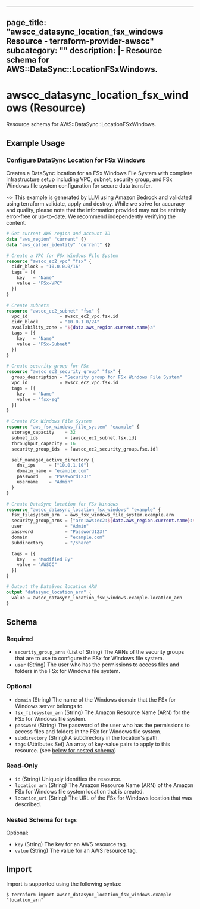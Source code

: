 
---
page_title: "awscc_datasync_location_fsx_windows Resource - terraform-provider-awscc"
subcategory: ""
description: |-
  Resource schema for AWS::DataSync::LocationFSxWindows.
---

# awscc_datasync_location_fsx_windows (Resource)

Resource schema for AWS::DataSync::LocationFSxWindows.

## Example Usage

### Configure DataSync Location for FSx Windows

Creates a DataSync location for an FSx Windows File System with complete infrastructure setup including VPC, subnet, security group, and FSx Windows file system configuration for secure data transfer.

~> This example is generated by LLM using Amazon Bedrock and validated using terraform validate, apply and destroy. While we strive for accuracy and quality, please note that the information provided may not be entirely error-free or up-to-date. We recommend independently verifying the content.

```terraform
# Get current AWS region and account ID
data "aws_region" "current" {}
data "aws_caller_identity" "current" {}

# Create a VPC for FSx Windows File System
resource "awscc_ec2_vpc" "fsx" {
  cidr_block = "10.0.0.0/16"
  tags = [{
    key   = "Name"
    value = "FSx-VPC"
  }]
}

# Create subnets
resource "awscc_ec2_subnet" "fsx" {
  vpc_id            = awscc_ec2_vpc.fsx.id
  cidr_block        = "10.0.1.0/24"
  availability_zone = "${data.aws_region.current.name}a"
  tags = [{
    key   = "Name"
    value = "FSx-Subnet"
  }]
}

# Create security group for FSx
resource "awscc_ec2_security_group" "fsx" {
  group_description = "Security group for FSx Windows File System"
  vpc_id            = awscc_ec2_vpc.fsx.id
  tags = [{
    key   = "Name"
    value = "fsx-sg"
  }]
}

# Create FSx Windows File System
resource "aws_fsx_windows_file_system" "example" {
  storage_capacity    = 32
  subnet_ids          = [awscc_ec2_subnet.fsx.id]
  throughput_capacity = 16
  security_group_ids  = [awscc_ec2_security_group.fsx.id]

  self_managed_active_directory {
    dns_ips     = ["10.0.1.10"]
    domain_name = "example.com"
    password    = "Password123!"
    username    = "Admin"
  }
}

# Create DataSync location for FSx Windows
resource "awscc_datasync_location_fsx_windows" "example" {
  fsx_filesystem_arn  = aws_fsx_windows_file_system.example.arn
  security_group_arns = ["arn:aws:ec2:${data.aws_region.current.name}:${data.aws_caller_identity.current.account_id}:security-group/${awscc_ec2_security_group.fsx.id}"]
  user                = "Admin"
  password            = "Password123!"
  domain              = "example.com"
  subdirectory        = "/share"

  tags = [{
    key   = "Modified By"
    value = "AWSCC"
  }]
}

# Output the DataSync location ARN
output "datasync_location_arn" {
  value = awscc_datasync_location_fsx_windows.example.location_arn
}
```

<!-- schema generated by tfplugindocs -->
## Schema

### Required

- `security_group_arns` (List of String) The ARNs of the security groups that are to use to configure the FSx for Windows file system.
- `user` (String) The user who has the permissions to access files and folders in the FSx for Windows file system.

### Optional

- `domain` (String) The name of the Windows domain that the FSx for Windows server belongs to.
- `fsx_filesystem_arn` (String) The Amazon Resource Name (ARN) for the FSx for Windows file system.
- `password` (String) The password of the user who has the permissions to access files and folders in the FSx for Windows file system.
- `subdirectory` (String) A subdirectory in the location's path.
- `tags` (Attributes Set) An array of key-value pairs to apply to this resource. (see [below for nested schema](#nestedatt--tags))

### Read-Only

- `id` (String) Uniquely identifies the resource.
- `location_arn` (String) The Amazon Resource Name (ARN) of the Amazon FSx for Windows file system location that is created.
- `location_uri` (String) The URL of the FSx for Windows location that was described.

<a id="nestedatt--tags"></a>
### Nested Schema for `tags`

Optional:

- `key` (String) The key for an AWS resource tag.
- `value` (String) The value for an AWS resource tag.

## Import

Import is supported using the following syntax:

```shell
$ terraform import awscc_datasync_location_fsx_windows.example "location_arn"
```
